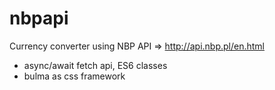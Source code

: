 # nbpapi
Currency converter using NBP API => http://api.nbp.pl/en.html
* async/await fetch api, ES6 classes
* bulma as css framework
